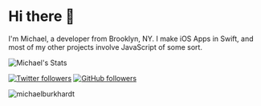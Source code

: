 # Hi there 👋
I'm Michael, a developer from Brooklyn, NY. I make iOS Apps in Swift, and most of my other projects involve JavaScript of some sort.

![Michael's Stats](https://github-readme-stats.vercel.app/api?username=michaelburkhardt&show_icons=true&count_private=true)

[![Twitter followers](https://img.shields.io/twitter/follow/tme_michael?label=Followers&style=social)](https://twitter.com/tme_michael) [![GitHub followers](https://img.shields.io/github/followers/michaelburkhardt?label=Followers&style=social)](https://github.com/michaelburkhardt/)
<p align="left"> <img src="https://komarev.com/ghpvc/?username=michaelburkhardt" alt="michaelburkhardt" /> </p>

<!--
**michaelburkhardt/michaelburkhardt** is a ✨ _special_ ✨ repository because its `README.md` (this file) appears on your GitHub profile.

![Michael's Top Langs](https://github-readme-stats.vercel.app/api/top-langs/?username=michaelburkhardt&layout=compact)

Here are some ideas to get you started:

- 🔭 I’m currently working on ...
- 🌱 I’m currently learning ...
- 👯 I’m looking to collaborate on ...
- 🤔 I’m looking for help with ...
- 💬 Ask me about ...
- 📫 How to reach me: ...
- 😄 Pronouns: ...
- ⚡ Fun fact: ...
-->
